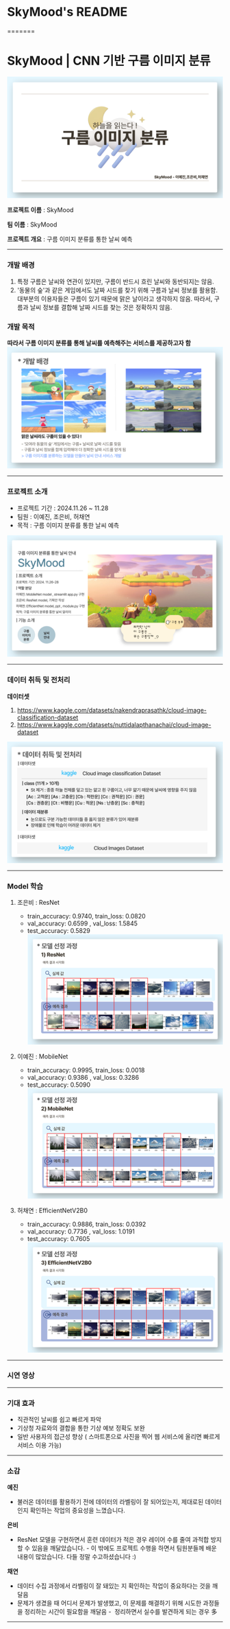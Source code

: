 
# SkyMood's README
=======
# SkyMood | CNN 기반 구름 이미지 분류

![대문 이미지](README_img/front_img.png)

**프로젝트 이름** : SkyMood

**팀 이름** : SkyMood

**프로젝트 개요** : 구름 이미지 분류를 통한 날씨 예측

--------

### **개발 배경**
1. 특정 구름은 날씨와 연관이 있지만, 구름이 반드시 흐린 날씨와 동반되지는 않음.
2. '동물의 숲'과 같은 게임에서도 날짜 시드를 찾기 위해 구름과 날씨 정보를 활용함.
대부분의 이용자들은 구름이 있기 때문에 맑은 날이라고 생각하지 않음. 따라서, 구름과 날씨 정보를 결합해 날짜 시드를 찾는 것은 정확하지 않음.

### **개발 목적**

**따라서 구름 이미지 분류를 통해 날씨를 예측해주는 서비스를 제공하고자 함**
![개발 배경 이미지](README_img/back_img.png)


-------

### **프로젝트 소개**
- 프로젝트 기간 : 2024.11.26 ~ 11.28
- 팀원 : 이예진, 조은비, 허채연
- 목적 : 구름 이미지 분류를 통한 날씨 예측

![프로젝트 소개](README_img/project.png)

--------
### **데이터 취득 및 전처리**

**데이터셋** 
1) https://www.kaggle.com/datasets/nakendraprasathk/cloud-image-classification-dataset
2) https://www.kaggle.com/datasets/nuttidalapthanachai/cloud-image-dataset


![데이터셋 소개](README_img/dataset.png)

-----

### **Model 학습**
1) 조은비 : ResNet
   - train_accuracy: 0.9740, train_loss: 0.0820
   - val_accuracy: 0.6599 , val_loss: 1.5845
   - test_accuracy: 0.5829
![ResNet](README_img/ResNetPredict.png)
  
  
2) 이예진 : MobileNet
   - train_accuracy: 0.9995, train_loss: 0.0018
   - val_accuracy: 0.9386 , val_loss: 0.3286
   - test_accuracy: 0.5090
![MobileNet](README_img/MobileNetPredict.png)

  
3) 허채연 : EfficientNetV2B0
   - train_accuracy: 0.9886, train_loss: 0.0392
   - val_accuracy: 0.7736 , val_loss: 1.0191
   - test_accuracy: 0.7605
![EfficientNet](README_img/EfficientNetPredict.png)




-----
### **시연 영상**




-----

### **기대 효과**

- 직관적인 날씨를 쉽고 빠르게 파악
- 기상청 자료와의 결합을 통한 기상 예보 정확도 보완
- 일반 사용자의 접근성 향상 ( 스마트폰으로 사진을 찍어 웹 서비스에 올리면 빠르게 서비스 이용 가능)

  
----
### **소감**

**예진**
- 불러온 데이터를 활용하기 전에 데이터의 라벨링이 잘 되어있는지, 제대로된 데이터인지 확인하는 작업의 중요성을 느꼈습니다.


**은비**
- ResNet 모델을 구현하면서 훈련 데이터가 적은 경우 레이어 수를 줄여 과적합 방지할 수 있음을 깨달았습니다.
- 이 밖에도 프로젝트 수행을 하면서 팀원분들께 배운 내용이 많았습니다. 다들 정말 수고하셨습니다 :)


**채연**
- 데이터 수집 과정에서 라벨링이 잘 돼있는 지 확인하는 작업이 중요하다는 것을 깨달음
- 문제가 생겼을 때 어디서 문제가 발생했고, 이 문제를 해결하기 위해 시도한 과정들을 정리하는 시간이 필요함을 깨달음
  -  정리하면서 실수를 발견하게 되는 경우 多


---------

